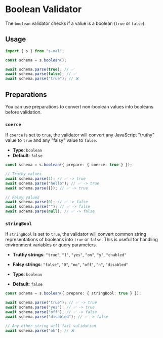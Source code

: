 # Boolean Validator

The `boolean` validator checks if a value is a boolean (`true` or `false`).

## Usage

```typescript
import { s } from "s-val";

const schema = s.boolean();

await schema.parse(true); // ✅
await schema.parse(false); // ✅
await schema.parse("true"); // ❌
```

## Preparations

You can use preparations to convert non-boolean values into booleans before validation.

### `coerce`

If `coerce` is set to `true`, the validator will convert any JavaScript "truthy" value to `true` and any "falsy" value to `false`.

- **Type**: `boolean`
- **Default**: `false`

```typescript
const schema = s.boolean({ prepare: { coerce: true } });

// Truthy values
await schema.parse(1); // ✅ -> true
await schema.parse("hello"); // ✅ -> true
await schema.parse({}); // ✅ -> true

// Falsy values
await schema.parse(0); // ✅ -> false
await schema.parse(""); // ✅ -> false
await schema.parse(null); // ✅ -> false
```

### `stringBool`

If `stringBool` is set to `true`, the validator will convert common string representations of booleans into `true` or `false`. This is useful for handling environment variables or query parameters.

- **Truthy strings**: `"true"`, `"1"`, `"yes"`, `"on"`, `"y"`, `"enabled"`
- **Falsy strings**: `"false"`, `"0"`, `"no"`, `"off"`, `"n"`, `"disabled"`

- **Type**: `boolean`
- **Default**: `false`

```typescript
const schema = s.boolean({ prepare: { stringBool: true } });

await schema.parse("true"); // ✅ -> true
await schema.parse("yes"); // ✅ -> true
await schema.parse("off"); // ✅ -> false
await schema.parse("disabled"); // ✅ -> false

// Any other string will fail validation
await schema.parse("ok"); // ❌
```
